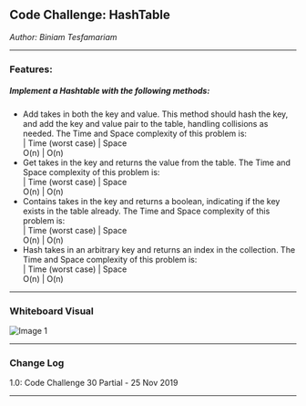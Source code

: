 ## Code Challenge: HashTable
*Author: Biniam Tesfamariam*

---


### Features:  
##### Implement a Hashtable with the following methods:
- Add takes in both the key and value. This method should hash the key, and add the key and value pair to the table, handling collisions as needed. The Time and Space complexity of this problem is:  
| Time (worst case)  | Space  
O(n) | O(n)
- Get takes in the key and returns the value from the table.  The Time and Space complexity of this problem is:  
| Time (worst case) | Space  
O(n) | O(n)
- Contains takes in the key and returns a boolean, indicating if the key exists in the table already. The Time and Space complexity of this problem is:  
| Time (worst case) | Space  
O(n) | O(n)
- Hash takes in an arbitrary key and returns an index in the collection. The Time and Space complexity of this problem is:  
| Time (worst case) | Space  
O(n) | O(n)
---

### Whiteboard Visual
![Image 1]()

---

### Change Log
 
1.0: Code Challenge 30 Partial - 25 Nov 2019  


---
